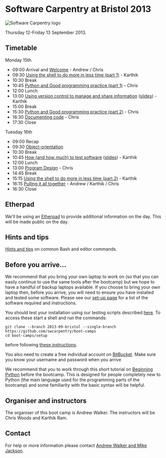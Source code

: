 # Software Carpentry at Bristol 2013

![Software Carpentry logo](http://software-carpentry.org/img/software-carpentry-banner.png "Software Carpentry logo")

Thursday 12-Friday 13 September 2013.

## Timetable

Monday 15th

* 09:00 Arrival and [Welcome](Welcome.ppt) - Andrew / Chris
* 09:30 [Using the shell to do more in less time (part 1)](shell/README.md) - Karthik
* 10:30 Break
* 10:45 [Python and Good programming practice (part 1)](Python/python_and_good_programming_practice.md) - Chris
* 12:00 Lunch
* 13:00 [Using version control to manage and share information](version-control/README.md) ([slides](version-control/VersionControl.ppt)) - Karthik
* 15:00 Break
* 15:30 [Python and Good programming practice (part 2)](Python/python_and_good_programming_practice.md) - Chris
* 16:30 [Documenting code](Python/3_documenting_code.md) - Chris
* 17:30 Close 

Tuesday 16th

* 09:00 Recap
* 09:30 [Object-orientation](Python/4_object_orientation.md)
* 10:30 Break
* 10:45 [How (and how much) to test software](testing/README.md) ([slides](testing/Testing.ppt)) - Karthik
* 12:00 Lunch
* 13:00 [Program Design](Python/5_matplotlib.md) - Chris
* 14:45 Break
* 15:15 [Using the shell to do more in less time (part 2)](shell/README.md) - Karthik
* 16:15 [Pulling it all together](Conclusion.ppt) - Andrew / Karthik / Chris
* 16:30 Close

## Etherpad

We'll be using an [Etherpad](https://swcuk.etherpad.mozilla.org/12) to provide additional information on the day. This will be made public on the day.

## Hints and tips

[Hints and tips](HintsAndTips.md) on common Bash and editor commands.

## Before you arrive...

We recommend that you bring your own laptop to work on (so 
that you can easily continue to use the same tools after the 
bootcamp) but we hope to have a handful of backup laptops 
available. If you choose to bring your own laptop then, before 
you arrive, you will need to ensure you have installed and tested
some software. Please see our [set-up page](Setup.md) for a list of the 
software required and instructions.

You should test your installation using our testing scripts described 
[here](setup/README.md). To access these start a shell and run the 
commands:

    git clone --branch 2013-09-bristol --single-branch  https://github.com/swcarpentry/boot-camps
    cd boot-camps/setup

before following [these instructions](setup/README.md).

You also need to create a free individual account on 
[BitBucket](https://bitbucket.org/account/signup/). Make sure 
you know your username and password when you arrive

We recommend that you to work through this short tutorial on 
[Beginning Python](http://chryswoods.com/beginning_python) before the
bootcamp. This is designed for people completely new to Python (the main
language used for the programming parts of the bootcamp) and some 
familiarity with the basic syntax will be helpful.  

## Organiser and instructors

The organiser of this boot camp is Andrew Walker. The instructors will be Chris Woods and Karthik Ram.

## Contact

For help or more information please contact [Andrew Walker and Mike Jackson](mailto:host-bristol@software-carpentry.org).
